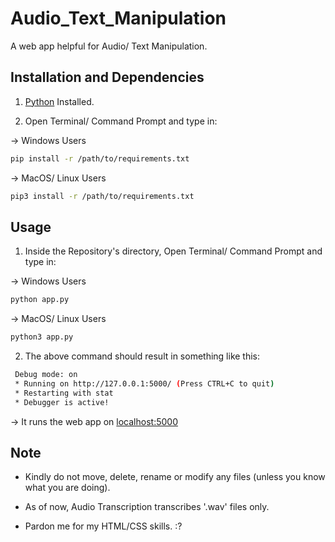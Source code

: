 # Audio_Text_Manipulation
A web app helpful for Audio/ Text Manipulation.


## Installation and Dependencies

1. [Python](https://www.python.org) Installed.


2. Open Terminal/ Command Prompt and type in:

-> Windows Users
```bash
pip install -r /path/to/requirements.txt
```

-> MacOS/ Linux Users
```bash
pip3 install -r /path/to/requirements.txt
```

## Usage

1. Inside the Repository's directory, Open Terminal/ Command Prompt and type in:

-> Windows Users
```bash
python app.py
```

-> MacOS/ Linux Users
```bash
python3 app.py
```

2. The above command should result in something like this:
```bash
 Debug mode: on
 * Running on http://127.0.0.1:5000/ (Press CTRL+C to quit)
 * Restarting with stat
 * Debugger is active!
```

-> It runs the web app on [localhost:5000](http://127.0.0.1:5000/)

## Note

- Kindly do not move, delete, rename or modify any files (unless you know what you are doing).


- As of now, Audio Transcription transcribes '.wav' files only.


- Pardon me for my HTML/CSS skills. :?
